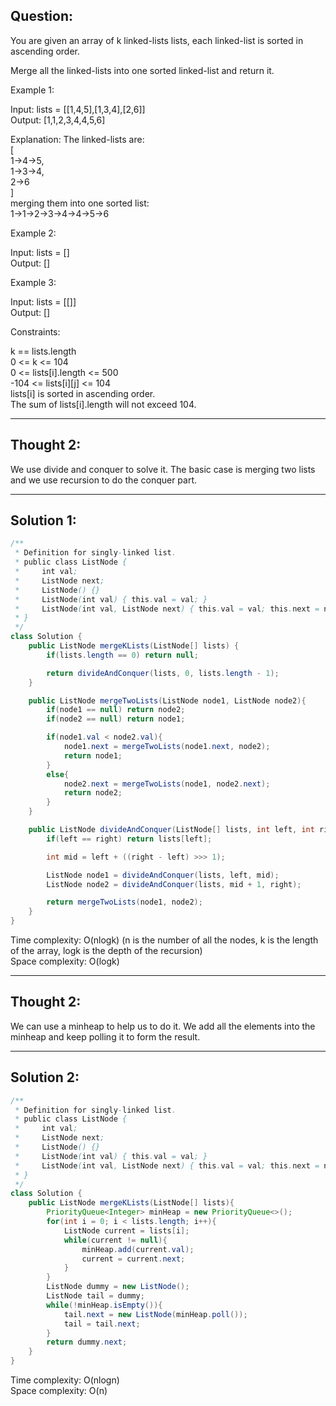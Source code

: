 ## Question:

You are given an array of k linked-lists lists, each linked-list is sorted in ascending order.  

Merge all the linked-lists into one sorted linked-list and return it.  

Example 1:  

Input: lists = [[1,4,5],[1,3,4],[2,6]]  
Output: [1,1,2,3,4,4,5,6]  

Explanation: The linked-lists are:  
[  
  1->4->5,  
  1->3->4,  
  2->6  
]  
merging them into one sorted list:  
1->1->2->3->4->4->5->6  

Example 2:  
  
Input: lists = []  
Output: []  

Example 3:  

Input: lists = [[]]  
Output: []  

Constraints:  

k == lists.length  
0 <= k <= 104  
0 <= lists[i].length <= 500  
-104 <= lists[i][j] <= 104  
lists[i] is sorted in ascending order.  
The sum of lists[i].length will not exceed 104.

---
## Thought 2: 
We use divide and conquer to solve it. The basic case is merging two lists and we use recursion to do the conquer part.

---
## Solution 1:
```Java
/**
 * Definition for singly-linked list.
 * public class ListNode {
 *     int val;
 *     ListNode next;
 *     ListNode() {}
 *     ListNode(int val) { this.val = val; }
 *     ListNode(int val, ListNode next) { this.val = val; this.next = next; }
 * }
 */
class Solution {
    public ListNode mergeKLists(ListNode[] lists) {
        if(lists.length == 0) return null;

        return divideAndConquer(lists, 0, lists.length - 1);
    }

    public ListNode mergeTwoLists(ListNode node1, ListNode node2){
        if(node1 == null) return node2;
        if(node2 == null) return node1;

        if(node1.val < node2.val){
            node1.next = mergeTwoLists(node1.next, node2);
            return node1;
        }
        else{
            node2.next = mergeTwoLists(node1, node2.next);
            return node2;
        }
    }

    public ListNode divideAndConquer(ListNode[] lists, int left, int right){
        if(left == right) return lists[left];

        int mid = left + ((right - left) >>> 1);

        ListNode node1 = divideAndConquer(lists, left, mid);
        ListNode node2 = divideAndConquer(lists, mid + 1, right);

        return mergeTwoLists(node1, node2);
    }
}
```
Time complexity: O(nlogk) (n is the number of all the nodes, k is the length of the array, logk is the depth of the recursion)  
Space complexity: O(logk)

---
## Thought 2:
We can use a minheap to help us to do it. We add all the elements into the minheap and keep polling it to form the result.

---
## Solution 2:
```Java
/**
 * Definition for singly-linked list.
 * public class ListNode {
 *     int val;
 *     ListNode next;
 *     ListNode() {}
 *     ListNode(int val) { this.val = val; }
 *     ListNode(int val, ListNode next) { this.val = val; this.next = next; }
 * }
 */
class Solution {
    public ListNode mergeKLists(ListNode[] lists){
        PriorityQueue<Integer> minHeap = new PriorityQueue<>();
        for(int i = 0; i < lists.length; i++){
            ListNode current = lists[i];
            while(current != null){
                minHeap.add(current.val);
                current = current.next;
            }
        }
        ListNode dummy = new ListNode();
        ListNode tail = dummy;
        while(!minHeap.isEmpty()){
            tail.next = new ListNode(minHeap.poll());
            tail = tail.next;
        }
        return dummy.next;
    }
}
```
Time complexity: O(nlogn)  
Space complexity: O(n)

